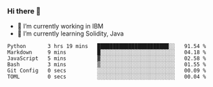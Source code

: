 ### Hi there 👋

<!--
**mathcodeman/mathcodeman** is a ✨ _special_ ✨ repository because its `README.md` (this file) appears on your GitHub profile.

Here are some ideas to get you started:

- 🔭 I’m currently working on ...
- 🌱 I’m currently learning ...
- 👯 I’m looking to collaborate on ...
- 🤔 I’m looking for help with ...
- 💬 Ask me about ...
- 📫 How to reach me: ...
- 😄 Pronouns: ...
- ⚡ Fun fact: ...
-->

- 🔭 I’m currently working in IBM
- 🌱 I’m currently learning Solidity, Java

<!--START_SECTION:waka-->

```text
Python       3 hrs 19 mins   ███████████████████████░░   91.54 %
Markdown     9 mins          █░░░░░░░░░░░░░░░░░░░░░░░░   04.18 %
JavaScript   5 mins          ▓░░░░░░░░░░░░░░░░░░░░░░░░   02.58 %
Bash         3 mins          ▒░░░░░░░░░░░░░░░░░░░░░░░░   01.55 %
Git Config   0 secs          ░░░░░░░░░░░░░░░░░░░░░░░░░   00.09 %
TOML         0 secs          ░░░░░░░░░░░░░░░░░░░░░░░░░   00.04 %
```

<!--END_SECTION:waka-->
